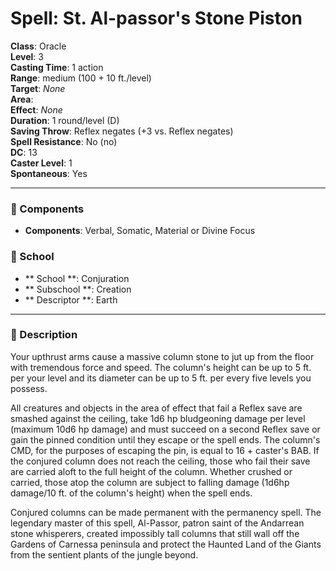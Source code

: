 
# Spell: St. Al-passor's Stone Piston
**Class**: Oracle  
**Level**: 3  
**Casting Time**: 1 action  
**Range**: medium (100 + 10 ft./level)  
**Target**: _None_  
**Area**:   
**Effect**: _None_  
**Duration**: 1 round/level (D)  
**Saving Throw**: Reflex negates (+3 vs. Reflex negates)  
**Spell Resistance**: No (no)  
**DC**: 13  
**Caster Level**: 1  
**Spontaneous**: Yes

---

### 🔮 Components
- **Components**: Verbal, Somatic, Material or Divine Focus

### 🏫 School
- ** School **: Conjuration
- ** Subschool **: Creation
- ** Descriptor **: Earth
---

### 📜 Description
Your upthrust arms cause a massive column stone to jut up from the floor with tremendous force and speed. The column's height can be up to 5 ft. per your level and its diameter can be up to 5 ft. per every five levels you possess.

All creatures and objects in the area of effect that fail a Reflex save are smashed against the ceiling, take 1d6 hp bludgeoning damage per level (maximum 10d6 hp damage) and must succeed on a second Reflex save or gain the pinned condition until they escape or the spell ends. The column's CMD, for the purposes of escaping the pin, is equal to 16 + caster's BAB. If the conjured column does not reach the ceiling, those who fail their save are carried aloft to the full height of the column. Whether crushed or carried, those atop the column are subject to falling damage (1d6hp damage/10 ft. of the column's height) when the spell ends.

Conjured columns can be made permanent with the permanency spell. The legendary master of this spell, Al-Passor, patron saint of the Andarrean stone whisperers, created impossibly tall columns that still wall off the Gardens of Carnessa peninsula and protect the Haunted Land of the Giants from the sentient plants of the jungle beyond.
